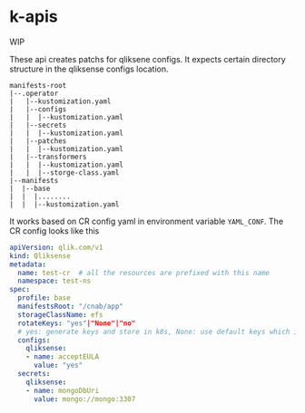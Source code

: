 # k-apis

WIP

These api creates patchs for qliksene configs. It expects certain directory structure in the qliksense configs location.

```console
manifests-root
|--.operator
|   |--kustomization.yaml
|   |--configs
|   |  |--kustomization.yaml
|   |--secrets
|   |  |--kustomization.yaml
|   |--patches
|   |  |--kustomization.yaml
|   |--transformers
|   |  |--kustomization.yaml
|   |  |--storge-class.yaml
|--manifests
|  |--base
|  |  |........
|  |  |--kustomization.yaml
```

It works based on CR config yaml in environment variable `YAML_CONF`. The CR config looks like this

```yaml
apiVersion: qlik.com/v1
kind: Qliksense
metadata:
  name: test-cr  # all the resources are prefixed with this name
  namespace: test-ns
spec:
  profile: base
  manifestsRoot: "/cnab/app"
  storageClassName: efs
  rotateKeys: "yes"|"None"|"no"
  # yes: generate keys and store in k8s, None: use default keys which is in EJSON_KEY env, no: restore key from k8s cluster
  configs:
    qliksense:
    - name: acceptEULA
      value: "yes"
  secrets:
    qliksense:
    - name: mongoDbUri
      value: mongo://mongo:3307
```
